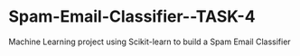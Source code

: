 # Spam-Email-Classifier--TASK-4
Machine Learning project using Scikit-learn to build a Spam Email Classifier
